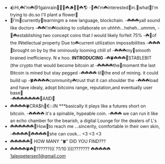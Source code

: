 - 🪨Hi,☘️I’m☘️@1gainrain🌻🍄🌻☘️🪵🍄🌻☘️🌎
-🍄☘️I’m☘️interested🌻in.🍄what🍄I'm trying to do.so I'll plant a flower🌸  
- 🌱I’m🌵currently🐊learningm a new language, blockchain. 
-☘️☘️☘️yall sound like doctors
-☘️☘️I’m☘️looking to collaborate on uhhhh...heheh...ummm, 
-🍁☘️establishing two concept coins that I would likely forfeit 75%
-☘️🐥of the INtellectual property Due to☘️current utilization impossibilities
-☘️☘️☘️🍭brought on by by the ominously looming chill of 
-☘️☘️☘️my🍬smooth brained inefficiency. N e hoo. **INTRODUCING**
-☘️🍀☘️☘️☘️🍦STABLEBIT (the crypto that would become bitcoin at 
-☘️☘️☘️☘️the🐒moment the last Bitcoin is mined but stay pegged
-☘️☘️☘️☘️ til🧸the end of mining. it could build up 
-🍀☘️☘️☘️☘️community☘️trust that it can shoulder the 
-☘️☘️☘️load and have idealy, adopt bitcoins range, reputation,and eventually user base🚀   
-☘️☘️☘️☘️☘️☘️☘️🦧A*N*D🍌
- ☘️☘️☘️☘️🍀CRA$h🦍€💥IN ***basically it plays like a futures short on bitcoin.
-☘️☘️☘️☘️ it's a spinable, hypeable coin.
-☘️☘️☘️ we can run it like an echo chamber for the bearish, a digital Lounge for the dealers of L's
- ☘️☘️☘️☘️☘️☘️🍃How🦉to reach me ...sincerity, comfortable in their own skin, 
-☘️☘️☘️☘️🍃☘️☘️☘️☘️🦚she can cook... <3 <3 <3
- ☘️☘️☘️☘️☘️🌈 HOW MANY "🍀" DID YOU FIND???
- ☘️☘️☘️☘️🍀☘️🌈??????((( ??/10 ))))???????
☘️☘️☘️☘️☘️1alexpetersen1@gmail.com     
<!---
1gainrain/1gainrain is a ✨ special ✨ repository because its `README.md` (this file) appears on your GitHub profile.
You can click the Preview link to take a look at your changes.
--->
